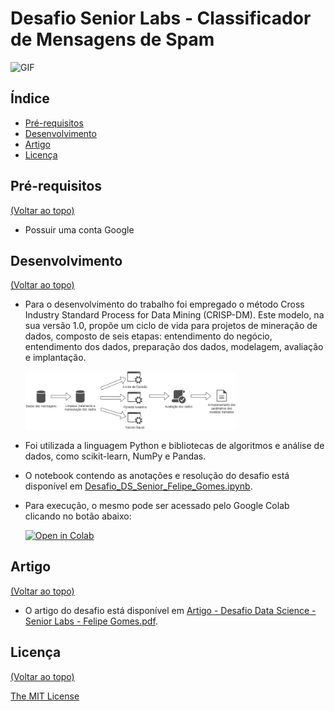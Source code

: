 # Desafio Senior Labs - Classificador de Mensagens de Spam

![GIF](https://github.com/gomesfg/seniorlabs-challenge-data-science/blob/main/assets/gif-desafio.gif)

## Índice

- [Pré-requisitos](#installation)
- [Desenvolvimento](#development)
- [Artigo](#article)
- [Licença](#license)

## Pré-requisitos <a name="installation"></a>

[(Voltar ao topo)](#table-of-contents)

- Possuir uma conta Google

## Desenvolvimento <a name="development"></a>

[(Voltar ao topo)](#table-of-contents)

- Para o desenvolvimento do trabalho foi empregado o método Cross Industry Standard Process for Data Mining (CRISP-DM). Este modelo, na sua versão 1.0, propõe um ciclo de vida para projetos de mineração de dados, composto de seis etapas: entendimento do
  negócio, entendimento dos dados, preparação dos dados, modelagem, avaliação e implantação.

   <img src="https://github.com/gomesfg/seniorlabs-challenge-data-science/blob/main/assets/Fluxo%20desafio.png" width="70%" height="70%" />

- Foi utilizada a linguagem Python e bibliotecas de algoritmos e análise de dados, como scikit-learn, NumPy e Pandas.

- O notebook contendo as anotações e resolução do desafio está disponível em [Desafio_DS_Senior_Felipe_Gomes.ipynb](https://github.com/gomesfg/seniorlabs-challenge-data-science/blob/main/notebook/Desafio_DS_Senior_Felipe_Gomes.ipynb).

- Para execução, o mesmo pode ser acessado pelo Google Colab clicando no botão abaixo:

  [![Open in Colab](https://colab.research.google.com/assets/colab-badge.svg)](https://colab.research.google.com/github/gomesfg/seniorlabs-challenge-data-science/blob/main/notebook/Desafio_DS_Senior_Felipe_Gomes.ipynb)

## Artigo <a name="article"></a>

[(Voltar ao topo)](#table-of-contents)

- O artigo do desafio está disponível em [Artigo - Desafio Data Science - Senior Labs - Felipe Gomes.pdf](https://github.com/gomesfg/seniorlabs-challenge-data-science/blob/main/Artigo%20-%20Desafio%20Data%20Science%20-%20Senior%20Labs%20-%20Felipe%20Gomes.pdf).

## Licença <a name="license"></a>

[(Voltar ao topo)](#Índice)

[The MIT License](https://opensource.org/licenses/MIT)
